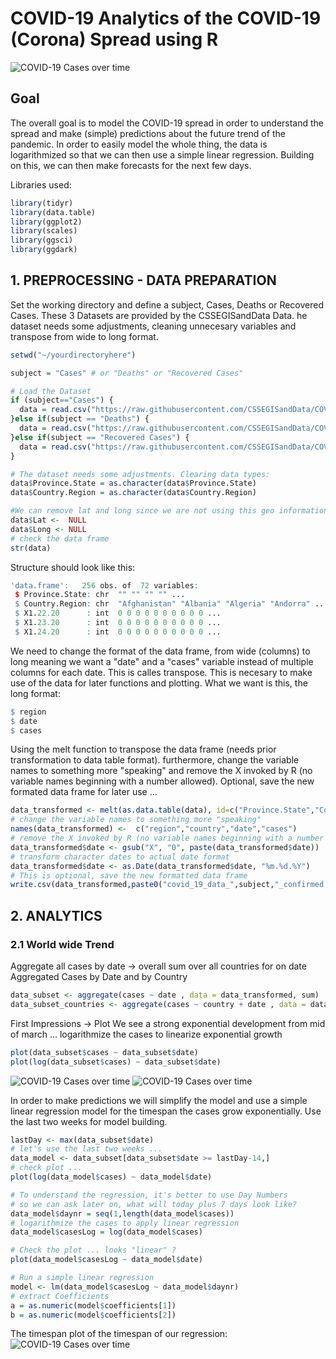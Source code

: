 # COVID-19 Analytics of the COVID-19 (Corona) Spread using R
![COVID-19 Cases over time](plots/covid19_cases_top6.png)

## Goal
The overall goal is to model the COVID-19 spread in order to understand the spread and make (simple) predictions about the future trend of the pandemic. In order to easily model the whole thing, the data is logarithmized so that we can then use a simple linear regression. Building on this, we can then make forecasts for the next few days.

Libraries used:
```r
library(tidyr)
library(data.table)
library(ggplot2)
library(scales)
library(ggsci)
library(ggdark)
```

## 1. PREPROCESSING - DATA PREPARATION

Set the working directory and define a subject, Cases, Deaths or Recovered Cases. These 3 Datasets are provided by the CSSEGISandData Data. he dataset needs some adjustments, cleaning unnecesary variables and transpose from wide to long format.
```r
setwd("~/yourdirectoryhere")

subject = "Cases" # or "Deaths" or "Recovered Cases"

# Load the Dataset 
if (subject=="Cases") {
  data = read.csv("https://raw.githubusercontent.com/CSSEGISandData/COVID-19/master/csse_covid_19_data/csse_covid_19_time_series/time_series_covid19_confirmed_global.csv")
}else if(subject == "Deaths") {
  data = read.csv("https://raw.githubusercontent.com/CSSEGISandData/COVID-19/master/csse_covid_19_data/csse_covid_19_time_series/time_series_covid19_deaths_global.csv")
}else if(subject == "Recovered Cases") {
  data = read.csv("https://raw.githubusercontent.com/CSSEGISandData/COVID-19/master/csse_covid_19_data/csse_covid_19_time_series/time_series_covid19_recovered_global.csv")
}

# The dataset needs some adjustments. Clearing data types:
data$Province.State = as.character(data$Province.State)
data$Country.Region = as.character(data$Country.Region)

#We can remove lat and long since we are not using this geo information here
data$Lat <-  NULL
data$Long <- NULL
# check the data frame
str(data)
```
Structure should look like this:
```r
'data.frame':	256 obs. of  72 variables:
 $ Province.State: chr  "" "" "" "" ...
 $ Country.Region: chr  "Afghanistan" "Albania" "Algeria" "Andorra" ...
 $ X1.22.20      : int  0 0 0 0 0 0 0 0 0 0 ...
 $ X1.23.20      : int  0 0 0 0 0 0 0 0 0 0 ...
 $ X1.24.20      : int  0 0 0 0 0 0 0 0 0 0 ...
```
We need to change the format of the data frame, from wide (columns) to long meaning we want a "date" and a "cases" variable instead of multiple columns for each date. This is calles transpose. This is necesary to make use of the data for later functions and plotting.
What we want is this, the long format:
```r
$ region
$ date
$ cases
```
Using the melt function to transpose the data frame (needs prior transformation to data table format). furthermore, change the variable names to something more "speaking" and remove the X invoked by R (no variable names beginning with a number allowed). Optional, save the new formated data frame for later use ...
```r
data_transformed <- melt(as.data.table(data), id=c("Province.State","Country.Region"), fun="Sum")
# change the variable names to something more "speaking"
names(data_transformed) <-  c("region","country","date","cases")
# remove the X invoked by R (no variable names beginning with a number allowed)
data_transformed$date <- gsub("X", "0", paste(data_transformed$date))
# transform character dates to actual date format
data_transformed$date <- as.Date(data_transformed$date, "%m.%d.%Y")
# This is optional, save the new formatted data frame
write.csv(data_transformed,paste0("covid_19_data_",subject,"_confirmed.csv"),row.names=FALSE)
```
## 2. ANALYTICS
### 2.1 World wide Trend


Aggregate all cases by date -> overall sum over all countries for on date
Aggregated Cases by Date and by Country
```r
data_subset <- aggregate(cases ~ date , data = data_transformed, sum)
data_subset_countries <- aggregate(cases ~ country + date , data = data_transformed, sum)
```

First Impressions -> Plot
We see a strong exponential development from mid of march ...
logarithmize the cases to linearize exponential growth
```r
plot(data_subset$cases ~ data_subset$date)
plot(log(data_subset$cases) ~ data_subset$date)
```
![COVID-19 Cases over time](plots/cases_vs_date_simple.png)
![COVID-19 Cases over time](plots/cases_vs_date_log_simple.png)


In order to make predictions we will simplify the model and use a simple linear regression model for the timespan the cases grow exponentially. Use the last two weeks for model building.

```r
lastDay <- max(data_subset$date)
# let's use the last two weeks ... 
data_model <- data_subset[data_subset$date >= lastDay-14,]
# check plot ...
plot(log(data_model$cases) ~ data_model$date)

# To understand the regression, it's better to use Day Numbers
# so we can ask later on, what will today plus 7 days look like?
data_model$daynr = seq(1,length(data_model$cases))
# logarithmize the cases to apply linear regression
data_model$casesLog = log(data_model$cases)

# Check the plot ... looks "linear" ?
plot(data_model$casesLog ~ data_model$date)

# Run a simple linear regression
model <- lm(data_model$casesLog ~ data_model$daynr)
# extract Coefficients
a = as.numeric(model$coefficients[1])
b = as.numeric(model$coefficients[2])
```
The timespan plot of the timespan of our regression:
![COVID-19 Cases over time](plots/cases_vs_date_log_model_timespan.png)
